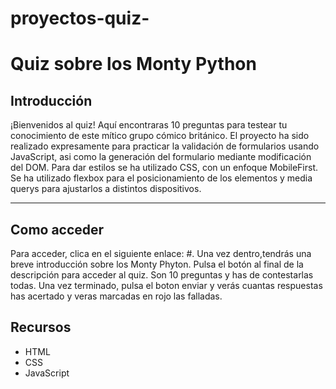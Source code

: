 # proyectos-quiz-

# Quiz sobre los Monty Python

## Introducción

¡Bienvenidos al quiz! Aquí encontraras 10 preguntas para testear tu conocimiento de este mítico grupo cómico británico. El proyecto ha sido realizado expresamente para practicar la validación de formularios usando JavaScript, asi como la generación del formulario mediante modificación del DOM. Para dar estilos se ha utilizado CSS, con un enfoque MobileFirst. Se ha utilizado flexbox para el posicionamiento de los elementos y media querys para ajustarlos a distintos dispositivos.

---

## Como acceder

Para acceder, clica en el siguiente enlace: #.
Una vez dentro,tendrás una breve introducción sobre los Monty Phyton. Pulsa el botón al final de la descripción para acceder al quiz.
Son 10 preguntas y has de contestarlas todas. Una vez terminado, pulsa el boton enviar y verás cuantas respuestas has acertado y veras marcadas en rojo las falladas.

## Recursos

- HTML
- CSS
- JavaScript

